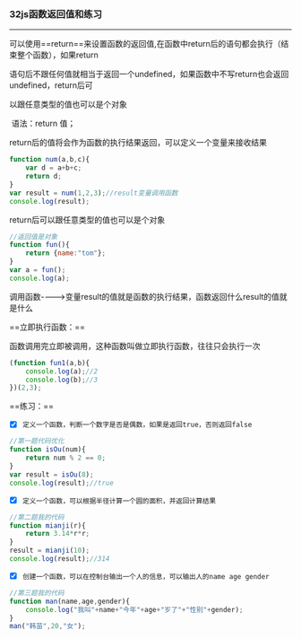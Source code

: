 ### 32js函数返回值和练习

---

可以使用==return==来设置函数的返回值,在函数中return后的语句都会执行（结束整个函数），如果return

语句后不跟任何值就相当于返回一个undefined，如果函数中不写return也会返回undefined，return后可

以跟任意类型的值也可以是个对象

​	语法：return	值；

return后的值将会作为函数的执行结果返回，可以定义一个变量来接收结果

```js
function num(a,b,c){
	var d = a+b+c;
	return d;
}
var result = num(1,2,3);//result变量调用函数
console.log(result);
```

return后可以跟任意类型的值也可以是个对象

```js
//返回值是对象
function fun(){
	return {name:"tom"};
}
var a = fun();
console.log(a);
```

调用函数---->变量result的值就是函数的执行结果，函数返回什么result的值就是什么

==立即执行函数：==

函数调用完立即被调用，这种函数叫做立即执行函数，往往只会执行一次

```js
(function fun1(a,b){
	console.log(a);//2
	console.log(b);//3
})(2,3);
```

==练习：==

- [x] `定义一个函数，判断一个数字是否是偶数，如果是返回true，否则返回false`

```js
//第一题代码优化
function isOu(num){
	return num % 2 == 0;
}
var result = isOu(8);
console.log(result);//true
```

- [x] `定义一个函数，可以根据半径计算一个圆的面积，并返回计算结果`

```js
//第二题我的代码
function mianji(r){
	return 3.14*r*r;
}
result = mianji(10);
console.log(result);//314
```

- [x] `创建一个函数，可以在控制台输出一个人的信息，可以输出人的name age gender`

```js
//第三题我的代码
function man(name,age,gender){
	console.log("我叫"+name+"今年"+age+"岁了"+"性别"+gender);
}
man("韩苗",20,"女");
```

